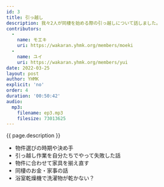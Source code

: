 ```yaml
---
id: 3
title: 引っ越し
description: 我々2人が同棲を始める際の引っ越しについて話しました。
contributors:
  - 
    name: モエキ
    uri: https://wakaran.yhmk.org/members/moeki
  -
    name: ユイ
    uri: https://wakaran.yhmk.org/members/yui
date: 2022-03-25
layout: post
author: YHMK
explicit: 'no'
order: 4
duration: '00:50:42'
audio:
  mp3:
    filename: ep3.mp3
    filesize: 73013625
---
```


{{ page.description }}

<ul>
  <li>物件選びの時期や決め手</li>
  <li>引っ越し作業を自分たちでやって失敗した話</li>
  <li>物件に合わせて家具を揃え直す</li>
  <li>同棲のお金・家事の話</li>
  <li>浴室乾燥機で洗濯物が乾かない？</li>
</ul>
